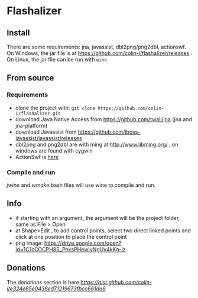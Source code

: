 # Flashalizer

## Install
There are some requirements: jna, javassist, dbl2png/png2dbl, actionswf.
On Windows, the jar file is at https://github.com/colin-i/flashalizer/releases . \
On Linux, the jar file can be run with `wine`.

## From source
### Requirements
- clone the project with: `git clone https://github.com/colin-i/flashalizer.git`
- download Java Native Access from https://github.com/twall/jna (jna and jna-platform)
- download Javassist from https://github.com/jboss-javassist/javassist/releases
- dbl2png and png2dbl are with ming at http://www.libming.org/ ; on windows are found with cygwin
- ActionSwf is [here](https://github.com/colin-i/actionswf)
### Compile and run
<i>jwine</i> and <i>wmake</i> bash files will use wine to compile and run.

## Info
- if starting with an argument, the argument will be the project folder, same as File > Open
- at Shape>Edit , to add control points, select two direct linked points and click at one position to place the control point
- png image: https://drive.google.com/open?id=1C1cCOCPH8S_PhxsPHewIyNgUv4kKg-lz

## Donations
The *donations* section is here
*https://gist.github.com/colin-i/e324e85e0438ed71219673fbcc661da6*
